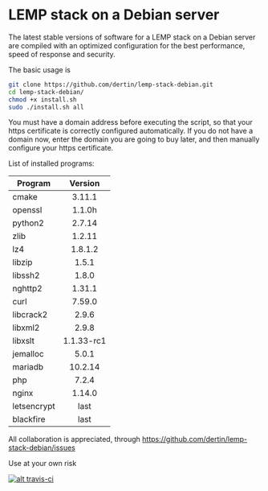 # LEMP stack on a Debian server

The latest stable versions of software for a LEMP stack on a Debian server are compiled with an optimized configuration for the best performance, speed of response and security.

The basic usage is
```sh
git clone https://github.com/dertin/lemp-stack-debian.git
cd lemp-stack-debian/
chmod +x install.sh
sudo ./install.sh all
```

You must have a domain address before executing the script, so that your https certificate is correctly configured automatically. If you do not have a domain now, enter the domain you are going to buy later, and then manually configure your https certificate.

List of installed programs:

| Program       | Version    |
| ------------- |:----------:|
| cmake         | 3.11.1     |
| openssl       | 1.1.0h     |
| python2       | 2.7.14     |
| zlib          | 1.2.11     |
| lz4           | 1.8.1.2    |
| libzip        | 1.5.1      |
| libssh2       | 1.8.0      |
| nghttp2       | 1.31.1     |
| curl          | 7.59.0     |
| libcrack2     | 2.9.6      |
| libxml2       | 2.9.8      |
| libxslt       | 1.1.33-rc1 |
| jemalloc      | 5.0.1      |
| mariadb       | 10.2.14    |
| php           | 7.2.4      |
| nginx         | 1.14.0     |
| letsencrypt   | last       |
| blackfire     | last       |


All collaboration is appreciated, through https://github.com/dertin/lemp-stack-debian/issues

Use at your own risk

[![alt travis-ci](https://travis-ci.org/dertin/lemp-stack-debian.svg?branch=develop)](https://travis-ci.org/dertin/lemp-stack-debian/)
